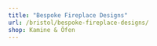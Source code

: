 ```yaml
---
title: "Bespoke Fireplace Designs"
url: /bristol/bespoke-fireplace-designs/
shop: Kamine & Öfen
---
```

